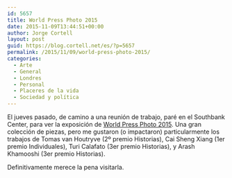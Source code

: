 ```yaml
---
id: 5657
title: World Press Photo 2015
date: 2015-11-09T13:44:51+00:00
author: Jorge Cortell
layout: post
guid: https://blog.cortell.net/es/?p=5657
permalink: /2015/11/09/world-press-photo-2015/
categories:
  - Arte
  - General
  - Londres
  - Personal
  - Placeres de la vida
  - Sociedad y polí­tica
---
```

El jueves pasado, de camino a una reunión de trabajo, paré en el Southbank Center, para ver la exposición de [World Press Photo 2015](https://www.worldpressphoto.org/collection/photo/2015). Una gran colección de piezas, pero me gustaron (o impactaron) particularmente los trabajos de Tomas van Houtryve (2º premio Historias), Cai Sheng Xiang (1er premio Individuales), Turi Calafato (3er premio Historias), y Arash Khamooshi (3er premio Historias).

Definitivamente merece la pena visitarla.